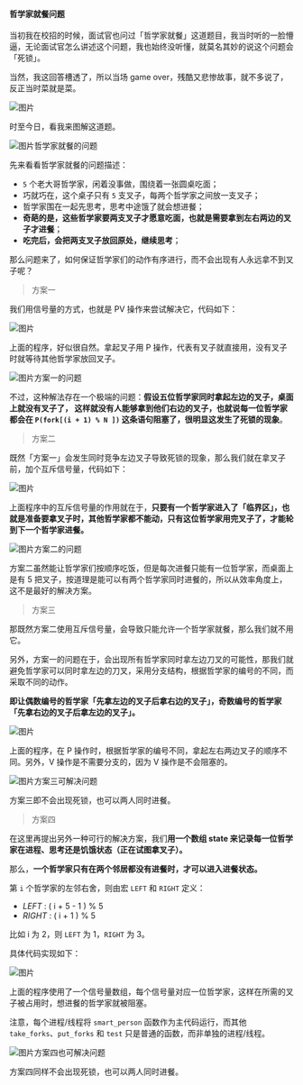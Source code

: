#### 哲学家就餐问题

当初我在校招的时候，面试官也问过「哲学家就餐」这道题目，我当时听的一脸懵逼，无论面试官怎么讲述这个问题，我也始终没听懂，就莫名其妙的说这个问题会「死锁」。

当然，我这回答槽透了，所以当场 game over，残酷又悲惨故事，就不多说了，反正当时菜就是菜。

![图片](image/640-163906008104272.webp)

时至今日，看我来图解这道题。

![图片](image/640-163906008104273.webp)哲学家就餐的问题

先来看看哲学家就餐的问题描述：

- `5` 个老大哥哲学家，闲着没事做，围绕着一张圆桌吃面；
- 巧就巧在，这个桌子只有 `5` 支叉子，每两个哲学家之间放一支叉子；
- 哲学家围在一起先思考，思考中途饿了就会想进餐；
- **奇葩的是，这些哲学家要两支叉子才愿意吃面，也就是需要拿到左右两边的叉子才进餐**；
- **吃完后，会把两支叉子放回原处，继续思考**；

那么问题来了，如何保证哲学家们的动作有序进行，而不会出现有人永远拿不到叉子呢？

> 方案一

我们用信号量的方式，也就是 PV 操作来尝试解决它，代码如下：

![图片](image/640-163906008104274.webp)

上面的程序，好似很自然。拿起叉子用 P 操作，代表有叉子就直接用，没有叉子时就等待其他哲学家放回叉子。

![图片](image/640-163906008104275.webp)方案一的问题

不过，这种解法存在一个极端的问题：**假设五位哲学家同时拿起左边的叉子，桌面上就没有叉子了， 这样就没有人能够拿到他们右边的叉子，也就说每一位哲学家都会在 `P(fork[(i + 1) % N ])` 这条语句阻塞了，很明显这发生了死锁的现象**。

> 方案二

既然「方案一」会发生同时竞争左边叉子导致死锁的现象，那么我们就在拿叉子前，加个互斥信号量，代码如下：

![图片](image/640-163906008104376.webp)

上面程序中的互斥信号量的作用就在于，**只要有一个哲学家进入了「临界区」，也就是准备要拿叉子时，其他哲学家都不能动，只有这位哲学家用完叉子了，才能轮到下一个哲学家进餐。**

![图片](image/640-163906008104377.webp)方案二的问题

方案二虽然能让哲学家们按顺序吃饭，但是每次进餐只能有一位哲学家，而桌面上是有 5 把叉子，按道理是能可以有两个哲学家同时进餐的，所以从效率角度上，这不是最好的解决方案。

> 方案三

那既然方案二使用互斥信号量，会导致只能允许一个哲学家就餐，那么我们就不用它。

另外，方案一的问题在于，会出现所有哲学家同时拿左边刀叉的可能性，那我们就避免哲学家可以同时拿左边的刀叉，采用分支结构，根据哲学家的编号的不同，而采取不同的动作。

**即让偶数编号的哲学家「先拿左边的叉子后拿右边的叉子」，奇数编号的哲学家「先拿右边的叉子后拿左边的叉子」。**

![图片](image/640-163906008104378.webp)

上面的程序，在 P 操作时，根据哲学家的编号不同，拿起左右两边叉子的顺序不同。另外，V 操作是不需要分支的，因为 V 操作是不会阻塞的。

![图片](image/640-163906008104379.webp)方案三可解决问题

方案三即不会出现死锁，也可以两人同时进餐。

> 方案四

在这里再提出另外一种可行的解决方案，我们**用一个数组 state 来记录每一位哲学家在进程、思考还是饥饿状态（正在试图拿叉子）。**

那么，**一个哲学家只有在两个邻居都没有进餐时，才可以进入进餐状态。**

第 `i` 个哲学家的左邻右舍，则由宏 `LEFT` 和 `RIGHT` 定义：

- *LEFT* : ( i + 5  - 1 ) % 5
- *RIGHT* : ( i + 1 ) % 5

比如 i 为 2，则 `LEFT` 为 1，`RIGHT` 为 3。

具体代码实现如下：

![图片](image/640-163906008104380.webp)

上面的程序使用了一个信号量数组，每个信号量对应一位哲学家，这样在所需的叉子被占用时，想进餐的哲学家就被阻塞。

注意，每个进程/线程将 `smart_person` 函数作为主代码运行，而其他 `take_forks`、`put_forks` 和 `test` 只是普通的函数，而非单独的进程/线程。

![图片](image/640-163906008104381.webp)方案四也可解决问题

方案四同样不会出现死锁，也可以两人同时进餐。